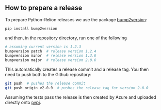 ## How to prepare a release

To prepare Python-Relion releases we use the package [bump2version](https://pypi.org/project/bump2version/):

```bash
pip install bump2version
```

and then, in the repository directory, run one of the following

```bash
# assuming current version is 1.2.3
bumpversion patch  # release version 1.2.4
bumpversion minor  # release version 1.3.0
bumpversion major  # release version 2.0.0
```

This automatically creates a release commit and a release tag.
You then need to push both to the Github repository:
```bash
git push  # pushes the release commit
git push origin v2.0.0  # pushes the release tag for version 2.0.0
```

Assuming the tests pass the release is then created by Azure and uploaded directly onto [pypi](https://pypi.org/project/relion/).
